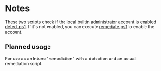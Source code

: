 # Notes

These two scripts check if the local builtin administrator account is enabled [detect.ps1](remediate.ps1).
If it's not enabled, you can execute [remediate.ps1](remediate.ps1) to enable the account.

## Planned usage

For use as an Intune "remediation" with a detection and an actual remediation script.